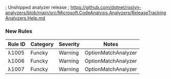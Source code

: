 ; Unshipped analyzer release
; https://github.com/dotnet/roslyn-analyzers/blob/main/src/Microsoft.CodeAnalysis.Analyzers/ReleaseTrackingAnalyzers.Help.md

### New Rules
Rule ID | Category | Severity | Notes
--------|----------|----------|-------
λ1005 | Funcky | Warning | OptionMatchAnalyzer
λ1006 | Funcky | Warning | OptionMatchAnalyzer
λ1007 | Funcky | Warning | OptionMatchAnalyzer
